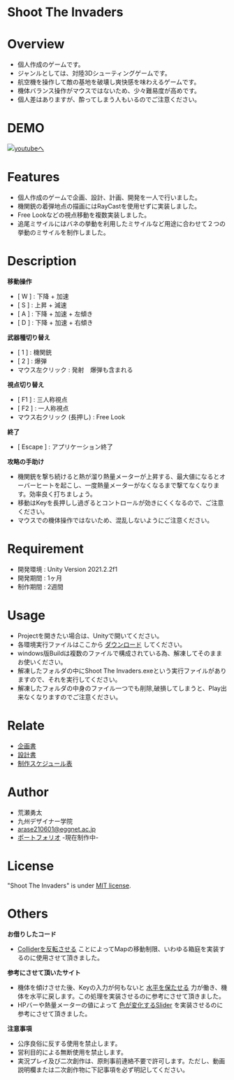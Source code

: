 # Shoot The Invaders

# Overview

* 個人作成のゲームです。
* ジャンルとしては、対陸3Dシューティングゲームです。
* 航空機を操作して敵の基地を破壊し爽快感を味わえるゲームです。
* 機体バランス操作がマウスではないため、少々難易度が高めです。
* 個人差はありますが、酔ってしまう人もいるのでご注意ください。

# DEMO

[![youtubeへ](https://img.youtube.com/vi/3XnlX1uZIOM/0.jpg)](https://www.youtube.com/watch?v=3XnlX1uZIOM)

# Features

* 個人作成のゲームで企画、設計、計画、開発を一人で行いました。
* 機関銃の着弾地点の描画にはRayCastを使用せずに実装しました。
* Free Lookなどの視点移動を複数実装しました。
* 追尾ミサイルにはバネの挙動を利用したミサイルなど用途に合わせて２つの挙動のミサイルを制作しました。

# Description

**移動操作**
* [ W ] : 下降 + 加速
* [ S ] : 上昇 + 減速
* [ A ] : 下降 + 加速 + 左傾き
* [ D ] : 下降 + 加速 + 右傾き

**武器種切り替え**
* [ 1 ] : 機関銃
* [ 2 ] : 爆弾
* マウス左クリック : 発射　爆弾も含まれる

**視点切り替え**
* [ F1 ] : 三人称視点
* [ F2 ]  : 一人称視点
* マウス右クリック (長押し) : Free Look

**終了**
* [ Escape ] : アプリケーション終了

**攻略の手助け**
* 機関銃を撃ち続けると熱が溜り熱量メーターが上昇する、最大値になるとオーバーヒートを起こし、一度熱量メーターがなくなるまで撃てなくなります。効率良く打ちましょう。
* 移動はKeyを長押しし過ぎるとコントロールが効きにくくなるので、ご注意ください。
* マウスでの機体操作ではないため、混乱しないようにご注意ください。

# Requirement

* 開発環境 : Unity Version 2021.2.2f1
* 開発期間 : 1ヶ月
* 制作期間 : 2週間

# Usage

* Projectを開きたい場合は、Unityで開いてください。
* 各環境実行ファイルはここから
[ダウンロード](https://github.com/yutaarase/unity_shoot-the-invaders/releases)
してください。
* windows版Buildは複数のファイルで構成されている為、解凍してそのままお使いください。
* 解凍したフォルダの中にShoot The Invaders.exeという実行ファイルがありますので、それを実行してください。
* 解凍したフォルダの中身のファイル一つでも削除,破損してしまうと、Play出来なくなりますのでご注意ください。

# Relate

* [企画書](https://docs.google.com/presentation/d/1n9PpkQaubwvwFXAYWSTW-7b6CFVR4NBEHtjp-YRr3lc/edit?usp=sharing)
* [設計書](https://docs.google.com/spreadsheets/d/1ha-f72JqTmAwmBwprpvttm-rc1KyG_a0HWlcRS9HU-c/edit?usp=sharing)
* [制作スケジュール表](https://docs.google.com/spreadsheets/d/1WMe9JOG-L0Qk2QsYt9bYqLnkpw8B_94aT5UE5E5p8Lg/edit?usp=sharing)

# Author

* 荒瀬勇太
* 九州デザイナー学院
* arase210601@eggnet.ac.jp
* [ポートフォリオ](https://yutaarase.github.io/)
-現在制作中-

# License

"Shoot The Invaders" is under [MIT license](https://en.wikipedia.org/wiki/MIT_License).

# Others
**お借りしたコード**

* [Colliderを反転させる](https://raspberly.hateblo.jp/entry/2018/09/13/000000)
ことによってMapの移動制限、いわゆる箱庭を実装するのに使用させて頂きました。

**参考にさせて頂いたサイト**

* 機体を傾けさせた後、Keyの入力が何もないと
[水平を保たせる](https://kazupon.org/unity-add-torque/)
力が働き、機体を水平に戻します。この処理を実装させるのに参考にさせて頂きました。
* HPバーや熱量メーターの値によって
[色が変化するSlider](https://capyuse-soft.com/hpbar_color/)
を実装させるのに参考にさせて頂きました。

**注意事項**
* 公序良俗に反する使用を禁止します。
* 営利目的による無断使用を禁止します。
* 実況プレイ及び二次創作は、原則事前連絡不要で許可します。ただし、動画説明欄または二次創作物に下記事項を必ず明記してください。

